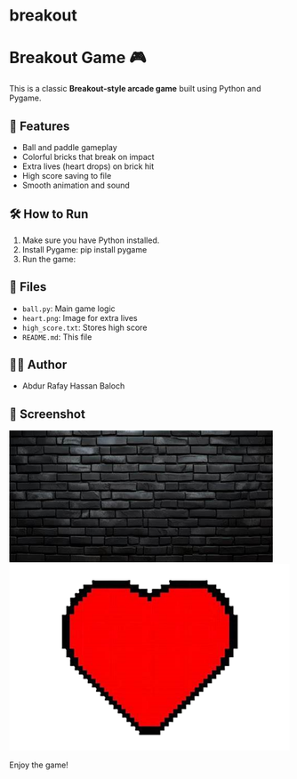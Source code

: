 # breakout
# Breakout Game 🎮

This is a classic **Breakout-style arcade game** built using Python and Pygame.

## 🎯 Features
- Ball and paddle gameplay
- Colorful bricks that break on impact
- Extra lives (heart drops) on brick hit
- High score saving to file
- Smooth animation and sound

## 🛠️ How to Run

1. Make sure you have Python installed.
2. Install Pygame:
pip install pygame
3. Run the game:


## 📂 Files
- `ball.py`: Main game logic
- `heart.png`: Image for extra lives
- `high_score.txt`: Stores high score
- `README.md`: This file

## 👨‍💻 Author
- Abdur Rafay Hassan Baloch

## 📸 Screenshot
![Gameplay](OIP.jpg)
![Gameplay](heart.png)

Enjoy the game!

